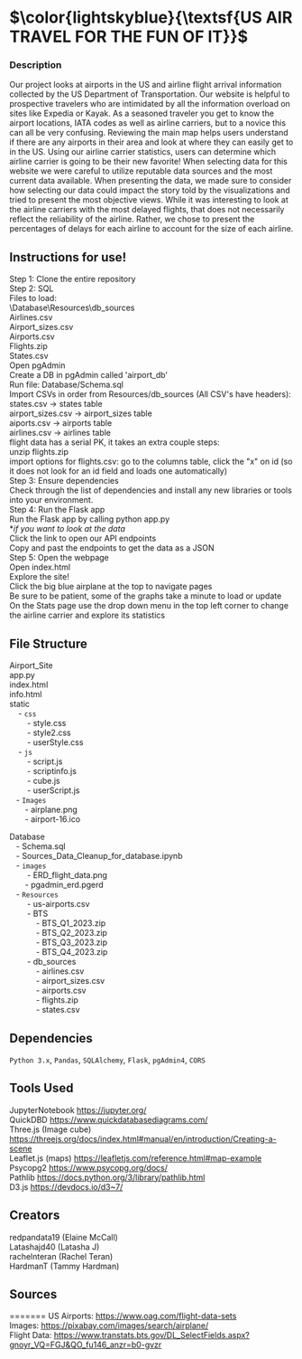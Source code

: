 #  $\color{lightskyblue}{\textsf{US AIR TRAVEL FOR THE FUN OF IT}}$

### Description
Our project looks at airports in the US and airline flight arrival information collected by the US Department of Transportation. Our website is helpful to prospective travelers who are intimidated by all the information overload on sites like Expedia or Kayak. As a seasoned traveler you get to know the airport locations, IATA codes as well as airline carriers, but to a novice this can all be very confusing. Reviewing the main map helps users understand if there are any airports in their area and look at where they can easily get to in the US. Using our airline carrier statistics, users can determine which airline carrier is going to be their new favorite!
When selecting data for this website we were careful to utilize reputable data sources and the most current data available. When presenting the data, we made sure to consider how selecting our data could impact the story told by the visualizations and tried to present the most objective views. While it was interesting to look at the airline carriers with the most delayed flights, that does not necessarily reflect the reliability of the airline. Rather, we chose to present the percentages of delays for each airline to account for the size of each airline.

## Instructions for use!
Step 1: Clone the entire repository <br>
Step 2: SQL <br>
Files to load: <br>
\Database\Resources\db_sources <br>
Airlines.csv <br>
Airport_sizes.csv <br>
Airports.csv <br>
Flights.zip <br>
States.csv <br>
Open pgAdmin <br>
Create a DB in pgAdmin called 'airport_db' <br>
Run file: Database/Schema.sql <br>
Import CSVs in order from Resources/db_sources (All CSV's have headers): <br>
states.csv -> states table <br>
airport_sizes.csv -> airport_sizes table <br>
aiports.csv -> airports table <br>
airlines.csv -> airlines table <br>
flight data has a serial PK, it takes an extra couple steps: <br>
unzip flights.zip <br>
import options for flights.csv: go to the columns table, click the "x" on id (so it does not look for an id field and loads one  automatically) <br>
Step 3: Ensure dependencies <br>
Check through the list of dependencies and install any new libraries or tools into your environment. <br>
Step 4: Run the Flask app <br>
Run the Flask app by calling python app.py <br>
**if you want to look at the data* <br>
Click the link to open our API endpoints <br>
Copy and past the endpoints to get the data as a JSON <br>
Step 5: Open the webpage <br>
Open index.html <br>
Explore the site! <br>
Click the big blue airplane at the top to navigate pages <br>
Be sure to be patient, some of the graphs take a minute to load or update <br>
On the Stats page use the drop down menu in the top left corner to change the airline carrier and explore its statistics <br>

## File Structure
Airport_Site <br>
app.py <br>
index.html <br>
info.html <br>
static <br>
&nbsp; &nbsp; - `css` <br>
            &nbsp; &nbsp;&nbsp;&nbsp;&nbsp;&nbsp; - style.css <br>
            &nbsp; &nbsp;&nbsp;&nbsp;&nbsp;&nbsp; - style2.css <br>
             &nbsp; &nbsp;&nbsp;&nbsp;&nbsp;&nbsp; - userStyle.css <br>
&nbsp; &nbsp; - `js` <br>
            &nbsp; &nbsp;&nbsp;&nbsp;&nbsp;&nbsp; - script.js <br>
            &nbsp; &nbsp;&nbsp;&nbsp;&nbsp;&nbsp; - scriptinfo.js <br>
            &nbsp; &nbsp;&nbsp;&nbsp;&nbsp;&nbsp; - cube.js <br>
            &nbsp; &nbsp;&nbsp;&nbsp;&nbsp;&nbsp; - userScript.js <br>
&nbsp;&nbsp; - `Images` <br>
&nbsp;&nbsp;&nbsp;&nbsp;&nbsp;&nbsp; - airplane.png <br>
&nbsp;&nbsp;&nbsp;&nbsp;&nbsp;&nbsp; - airport-16.ico <br>

Database <br>
&nbsp;&nbsp; - Schema.sql <br>
&nbsp;&nbsp; - Sources_Data_Cleanup_for_database.ipynb <br>
&nbsp;&nbsp; - `images` <br>
&nbsp; &nbsp;&nbsp;&nbsp;&nbsp;&nbsp; - ERD_flight_data.png <br>
&nbsp; &nbsp;&nbsp;&nbsp;&nbsp;&nbsp;- pgadmin_erd.pgerd <br>
&nbsp;&nbsp; - `Resources` <br>
&nbsp; &nbsp;&nbsp;&nbsp;&nbsp;&nbsp; - us-airports.csv <br>
&nbsp; &nbsp;&nbsp;&nbsp;&nbsp;&nbsp; - BTS <br>
&nbsp; &nbsp;&nbsp;&nbsp;&nbsp;&nbsp;&nbsp;&nbsp;&nbsp;&nbsp; - BTS_Q1_2023.zip <br>
&nbsp; &nbsp;&nbsp;&nbsp;&nbsp;&nbsp;&nbsp;&nbsp;&nbsp;&nbsp; - BTS_Q2_2023.zip <br>
&nbsp; &nbsp;&nbsp;&nbsp;&nbsp;&nbsp;&nbsp;&nbsp;&nbsp;&nbsp; - BTS_Q3_2023.zip <br>
&nbsp; &nbsp;&nbsp;&nbsp;&nbsp;&nbsp;&nbsp;&nbsp;&nbsp;&nbsp; - BTS_Q4_2023.zip <br>
&nbsp; &nbsp;&nbsp;&nbsp;&nbsp;&nbsp; - db_sources <br>
&nbsp; &nbsp;&nbsp;&nbsp;&nbsp;&nbsp;&nbsp;&nbsp;&nbsp;&nbsp; - airlines.csv <br>
&nbsp; &nbsp;&nbsp;&nbsp;&nbsp;&nbsp;&nbsp;&nbsp;&nbsp;&nbsp; - airport_sizes.csv <br>
&nbsp; &nbsp;&nbsp;&nbsp;&nbsp;&nbsp;&nbsp;&nbsp;&nbsp;&nbsp; - airports.csv <br>
&nbsp; &nbsp;&nbsp;&nbsp;&nbsp;&nbsp;&nbsp;&nbsp;&nbsp;&nbsp; - flights.zip <br>
&nbsp; &nbsp;&nbsp;&nbsp;&nbsp;&nbsp;&nbsp;&nbsp;&nbsp;&nbsp; - states.csv <br>    
            
        



## Dependencies
`Python 3.x`, `Pandas`, `SQLAlchemy`, `Flask`, `pgAdmin4`, `CORS`

## Tools Used
JupyterNotebook https://jupyter.org/<br>
QuickDBD https://www.quickdatabasediagrams.com/<br>
Three.js (Image cube) https://threejs.org/docs/index.html#manual/en/introduction/Creating-a-scene<br>
Leaflet.js (maps) https://leafletjs.com/reference.html#map-example<br>
Psycopg2 https://www.psycopg.org/docs/<br>
Pathlib https://docs.python.org/3/library/pathlib.html<br>
D3.js https://devdocs.io/d3~7/<br>

## Creators
redpandata19 (Elaine McCall)<br>
Latashajd40 (Latasha J)<br>
rachelnteran (Rachel Teran)<br>
HardmanT (Tammy Hardman)<br>
## Sources
=======
US Airports: https://www.oag.com/flight-data-sets <br>
Images: https://pixabay.com/images/search/airplane/ <br>
Flight Data: https://www.transtats.bts.gov/DL_SelectFields.aspx?gnoyr_VQ=FGJ&QO_fu146_anzr=b0-gvzr

